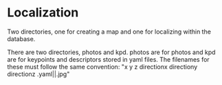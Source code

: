 Localization
=================

Two directories, one for creating a map and one for localizing within the database.

There are two directories, photos and kpd. photos are for photos and kpd are for keypoints and descriptors stored in yaml files.
The filenames for these must follow the same convention: "x y z directionx directiony directionz .yaml||.jpg"